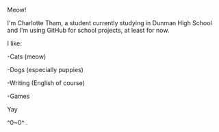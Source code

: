 Meow!

I'm Charlotte Tham, a student currently studying in Dunman High School and I'm using GitHub for school projects, at least for now.

I like:

-Cats (meow)

-Dogs (especially puppies)

-Writing (English of course)

-Games 


Yay

^0~0^
.
